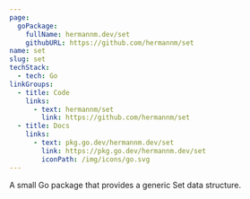 ```yaml
---
page:
  goPackage:
    fullName: hermannm.dev/set
    githubURL: https://github.com/hermannm/set
name: set
slug: set
techStack:
  - tech: Go
linkGroups:
  - title: Code
    links:
      - text: hermannm/set
        link: https://github.com/hermannm/set
  - title: Docs
    links:
      - text: pkg.go.dev/hermannm.dev/set
        link: https://pkg.go.dev/hermannm.dev/set
        iconPath: /img/icons/go.svg
---
```


A small Go package that provides a generic Set data structure.
